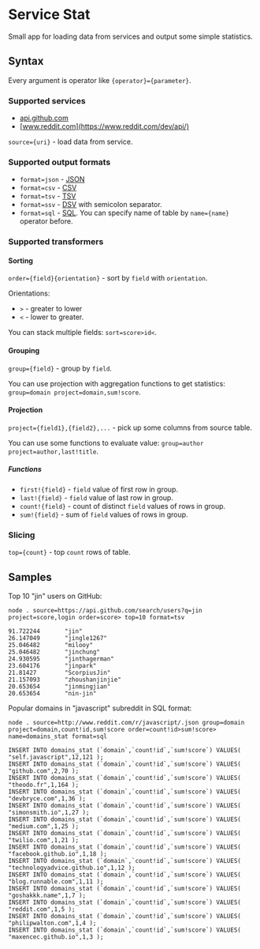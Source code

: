 # Service Stat

Small app for loading data from services and output some simple statistics.

## Syntax

Every argument is operator like `{operator}={parameter}`.

### Supported services

* [api.github.com](https://developer.github.com/v3/)
* [www.reddit.com](https://www.reddit.com/dev/api/)

`source={uri}` - load data from service. 

### Supported output formats

* `format=json` - [JSON](https://en.wikipedia.org/wiki/JSON)
* `format=csv` - [CSV](https://en.wikipedia.org/wiki/Comma-separated_values)
* `format=tsv` - [TSV](https://en.wikipedia.org/wiki/Tab-separated_values)
* `format=ssv` - [DSV](https://en.wikipedia.org/wiki/Delimiter-separated_values) with semicolon separator.
* `format=sql` - [SQL](https://en.wikipedia.org/wiki/SQL). You can specify name of table by `name={name}` operator before.

### Supported transformers

#### Sorting

`order={field}{orientation}` - sort by `field` with `orientation`.

Orientations: 

* `>` - greater to lower
* `<` - lower to greater. 

You can stack multiple fields: `sort=score>id<`.

#### Grouping

`group={field}` - group by `field`.

You can use projection with aggregation functions to get statistics: `group=domain project=domain,sum!score`.

#### Projection

`project={field1},{field2},...` - pick up some columns from source table.

You can use some functions to evaluate value: `group=author project=author,last!title`.

##### Functions

* `first!{field}` - `field` value of first row in group.
* `last!{field}` - `field` value of last row in group.
* `count!{field}` - count of distinct `field` values of rows in group.
* `sum!{field}` - sum of `field` values of rows in group.

### Slicing

`top={count}` - top `count` rows of table.

## Samples

Top 10 "jin" users on GitHub:

```
node . source=https://api.github.com/search/users?q=jin project=score,login order=score> top=10 format=tsv

91.722244       "jin"
26.147049       "jingle1267"
25.046482       "milooy"
25.046482       "jinchung"
24.930595       "jinthagerman"
23.604176       "jinpark"
21.81427        "ScorpiusJin"
21.157093       "zhoushanjinjie"
20.653654       "jinmingjian"
20.653654       "nin-jin"
```

Popular domains in "javascript" subreddit in SQL format:

```
node . source=http://www.reddit.com/r/javascript/.json group=domain project=domain,count!id,sum!score order=count!id>sum!score> name=domains_stat format=sql

INSERT INTO domains_stat (`domain`,`count!id`,`sum!score`) VALUES( "self.javascript",12,121 );
INSERT INTO domains_stat (`domain`,`count!id`,`sum!score`) VALUES( "github.com",2,70 );
INSERT INTO domains_stat (`domain`,`count!id`,`sum!score`) VALUES( "theodo.fr",1,164 );
INSERT INTO domains_stat (`domain`,`count!id`,`sum!score`) VALUES( "devbryce.com",1,36 );
INSERT INTO domains_stat (`domain`,`count!id`,`sum!score`) VALUES( "simonsmith.io",1,27 );
INSERT INTO domains_stat (`domain`,`count!id`,`sum!score`) VALUES( "medium.com",1,25 );
INSERT INTO domains_stat (`domain`,`count!id`,`sum!score`) VALUES( "twilio.com",1,21 );
INSERT INTO domains_stat (`domain`,`count!id`,`sum!score`) VALUES( "facebook.github.io",1,18 );
INSERT INTO domains_stat (`domain`,`count!id`,`sum!score`) VALUES( "technologyadvice.github.io",1,12 );
INSERT INTO domains_stat (`domain`,`count!id`,`sum!score`) VALUES( "blog.runnable.com",1,11 );
INSERT INTO domains_stat (`domain`,`count!id`,`sum!score`) VALUES( "goshakkk.name",1,7 );
INSERT INTO domains_stat (`domain`,`count!id`,`sum!score`) VALUES( "reddit.com",1,5 );
INSERT INTO domains_stat (`domain`,`count!id`,`sum!score`) VALUES( "philipwalton.com",1,4 );
INSERT INTO domains_stat (`domain`,`count!id`,`sum!score`) VALUES( "maxencec.github.io",1,3 );
```
